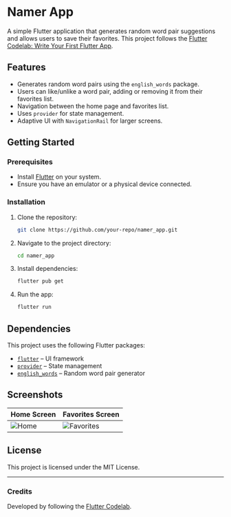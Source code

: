 
# Namer App

A simple Flutter application that generates random word pair suggestions and allows users to save their favorites. This project follows the [Flutter Codelab: Write Your First Flutter App](https://codelabs.developers.google.com/codelabs/flutter-codelab-first#0).

## Features
- Generates random word pairs using the `english_words` package.
- Users can like/unlike a word pair, adding or removing it from their favorites list.
- Navigation between the home page and favorites list.
- Uses `provider` for state management.
- Adaptive UI with `NavigationRail` for larger screens.

## Getting Started

### Prerequisites
- Install [Flutter](https://flutter.dev/docs/get-started/install) on your system.
- Ensure you have an emulator or a physical device connected.

### Installation
1. Clone the repository:
   ```sh
   git clone https://github.com/your-repo/namer_app.git
   ```
2. Navigate to the project directory:
   ```sh
   cd namer_app
   ```
3. Install dependencies:
   ```sh
   flutter pub get
   ```
4. Run the app:
   ```sh
   flutter run
   ```

## Dependencies
This project uses the following Flutter packages:
- [`flutter`](https://pub.dev/packages/flutter) – UI framework
- [`provider`](https://pub.dev/packages/provider) – State management
- [`english_words`](https://pub.dev/packages/english_words) – Random word pair generator

## Screenshots
| Home Screen | Favorites Screen |
|-------------|----------------|
| ![Home](screenshots/home.png) | ![Favorites](screenshots/favorites.png) |

## License
This project is licensed under the MIT License.

---

### Credits
Developed by following the [Flutter Codelab](https://codelabs.developers.google.com/codelabs/flutter-codelab-first#0).

